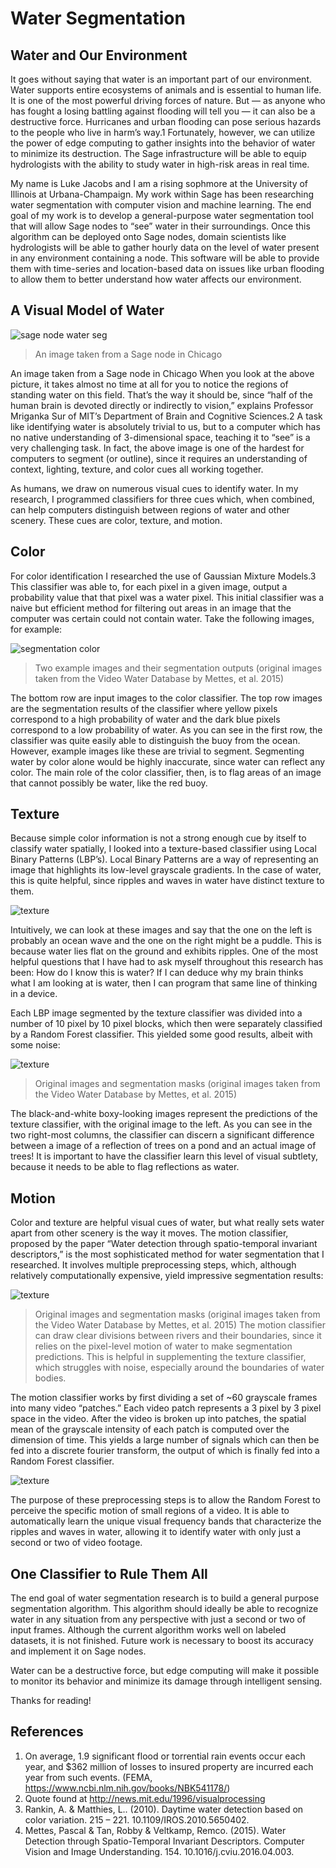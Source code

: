 # Water Segmentation
## Water and Our Environment
It goes without saying that water is an important part of our environment. Water supports entire ecosystems of animals and is essential to human life. It is one of the most powerful driving forces of nature. But — as anyone who has fought a losing battling against flooding will tell you — it can also be a destructive force. Hurricanes and urban flooding can pose serious hazards to the people who live in harm’s way.1 Fortunately, however, we can utilize the power of edge computing to gather insights into the behavior of water to minimize its destruction. The Sage infrastructure will be able to equip hydrologists with the ability to study water in high-risk areas in real time.

My name is Luke Jacobs and I am a rising sophmore at the University of Illinois at Urbana-Champaign. My work within Sage has been researching water segmentation with computer vision and machine learning. The end goal of my work is to develop a general-purpose water segmentation tool that will allow Sage nodes to “see” water in their surroundings. Once this algorithm can be deployed onto Sage nodes, domain scientists like hydrologists will be able to gather hourly data on the level of water present in any environment containing a node. This software will be able to provide them with time-series and location-based data on issues like urban flooding to allow them to better understand how water affects our environment.

## A Visual Model of Water

![sage node water seg](../imgs/water-seg-1.jpg)
> An image taken from a Sage node in Chicago

An image taken from a Sage node in Chicago
When you look at the above picture, it takes almost no time at all for you to notice the regions of standing water on this field. That’s the way it should be, since “half of the human brain is devoted directly or indirectly to vision,” explains Professor Mriganka Sur of MIT’s Department of Brain and Cognitive Sciences.2 A task like identifying water is absolutely trivial to us, but to a computer which has no native understanding of 3-dimensional space, teaching it to “see” is a very challenging task. In fact, the above image is one of the hardest for computers to segment (or outline), since it requires an understanding of context, lighting, texture, and color cues all working together.

As humans, we draw on numerous visual cues to identify water. In my research, I programmed classifiers for three cues which, when combined, can help computers distinguish between regions of water and other scenery. These cues are color, texture, and motion.

## Color
For color identification I researched the use of Gaussian Mixture Models.3 This classifier was able to, for each pixel in a given image, output a probability value that that pixel was a water pixel. This initial classifier was a naive but efficient method for filtering out areas in an image that the computer was certain could not contain water. Take the following images, for example:

![segmentation color](../imgs/water-seg-2.png)

> Two example images and their segmentation outputs (original images taken from the Video Water Database by Mettes, et al. 2015)

The bottom row are input images to the color classifier. The top row images are the segmentation results of the classifier where yellow pixels correspond to a high probability of water and the dark blue pixels correspond to a low probability of water. As you can see in the first row, the classifier was quite easily able to distinguish the buoy from the ocean. However, example images like these are trivial to segment. Segmenting water by color alone would be highly inaccurate, since water can reflect any color. The main role of the color classifier, then, is to flag areas of an image that cannot possibly be water, like the red buoy.

## Texture
Because simple color information is not a strong enough cue by itself to classify water spatially, I looked into a texture-based classifier using Local Binary Patterns (LBP’s). Local Binary Patterns are a way of representing an image that highlights its low-level grayscale gradients. In the case of water, this is quite helpful, since ripples and waves in water have distinct texture to them.

![texture](../imgs/water-seg-3.png)

Intuitively, we can look at these images and say that the one on the left is probably an ocean wave and the one on the right might be a puddle. This is because water lies flat on the ground and exhibits ripples. One of the most helpful questions that I have had to ask myself throughout this research has been: How do I know this is water? If I can deduce why my brain thinks what I am looking at is water, then I can program that same line of thinking in a device.

Each LBP image segmented by the texture classifier was divided into a number of 10 pixel by 10 pixel blocks, which then were separately classified by a Random Forest classifier. This yielded some good results, albeit with some noise:

![texture](../imgs/water-seg-4.png)

> Original images and segmentation masks (original images taken from the Video Water Database by Mettes, et al. 2015)

The black-and-white boxy-looking images represent the predictions of the texture classifier, with the original image to the left. As you can see in the two right-most columns, the classifier can discern a significant difference between a image of a reflection of trees on a pond and an actual image of trees! It is important to have the classifier learn this level of visual subtlety, because it needs to be able to flag reflections as water.

## Motion
Color and texture are helpful visual cues of water, but what really sets water apart from other scenery is the way it moves. The motion classifier, proposed by the paper “Water detection through spatio-temporal invariant descriptors,” is the most sophisticated method for water segmentation that I researched. It involves multiple preprocessing steps, which, although relatively computationally expensive, yield impressive segmentation results:

![texture](../imgs/water-seg-5.png)

> Original images and segmentation masks (original images taken from the Video Water Database by Mettes, et al. 2015)
The motion classifier can draw clear divisions between rivers and their boundaries, since it relies on the pixel-level motion of water to make segmentation predictions. This is helpful in supplementing the texture classifier, which struggles with noise, especially around the boundaries of water bodies.

The motion classifier works by first dividing a set of ~60 grayscale frames into many video “patches.” Each video patch represents a 3 pixel by 3 pixel space in the video. After the video is broken up into patches, the spatial mean of the grayscale intensity of each patch is computed over the dimension of time. This yields a large number of signals which can then be fed into a discrete fourier transform, the output of which is finally fed into a Random Forest classifier.

![texture](../imgs/water-seg-6.png)

The purpose of these preprocessing steps is to allow the Random Forest to perceive the specific motion of small regions of a video. It is able to automatically learn the unique visual frequency bands that characterize the ripples and waves in water, allowing it to identify water with only just a second or two of video footage.

## One Classifier to Rule Them All
The end goal of water segmentation research is to build a general purpose segmentation algorithm. This algorithm should ideally be able to recognize water in any situation from any perspective with just a second or two of input frames. Although the current algorithm works well on labeled datasets, it is not finished. Future work is necessary to boost its accuracy and implement it on Sage nodes.

Water can be a destructive force, but edge computing will make it possible to monitor its behavior and minimize its damage through intelligent sensing.

Thanks for reading!

## References
1. On average, 1.9 significant flood or torrential rain events occur each year, and $362 million of losses to insured property are incurred each year from such events. (FEMA, https://www.ncbi.nlm.nih.gov/books/NBK541178/)
2. Quote found at http://news.mit.edu/1996/visualprocessing
3. Rankin, A. & Matthies, L.. (2010). Daytime water detection based on color variation. 215 – 221. 10.1109/IROS.2010.5650402.
4. Mettes, Pascal & Tan, Robby & Veltkamp, Remco. (2015). Water Detection through Spatio-Temporal Invariant Descriptors. Computer Vision and Image Understanding. 154. 10.1016/j.cviu.2016.04.003.